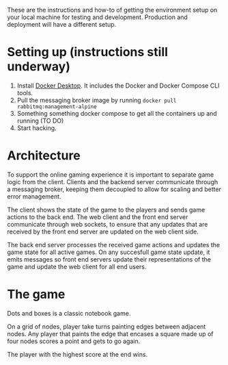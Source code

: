 These are the instructions and how-to of getting the environment setup on your local machine for testing and development. Production and deployment will have a different setup.

# Setting up (instructions still underway)

1. Install [Docker Desktop](https://docs.docker.com/desktop/). It includes the Docker and Docker Compose CLI tools.
2. Pull the messaging broker image by running `docker pull rabbitmq:management-alpine`
3. Something something docker compose to get all the containers up and running (TO DO)
4. Start hacking.

# Architecture

To support the online gaming experience it is important to separate game logic from the client. Clients and the backend server communicate through a messaging broker, keeping them decoupled to allow for scaling and better error management.

The client shows the state of the game to the players and sends game actions to the back end. The web client and the front end server communicate through web sockets, to ensure that any updates that are received by the front end server are updated on the web client side.

The back end server processes the received game actions and updates the game state for all active games. On any succesfull game state update, it emits messages so front end servers update their representations of the game and update the web client for all end users.

# The game

Dots and boxes is a classic notebook game. 

On a grid of nodes, player take turns painting edges between adjacent nodes. Any player that paints the edge that encases a square made up of four nodes scores a point and gets to go again.

The player with the highest score at the end wins.